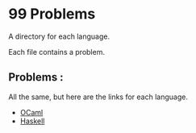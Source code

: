 # 99 Problems

A directory for each language.

Each file contains a problem.

## Problems :

All the same, but here are the links for each language.

- [OCaml](https://ocaml.org/learn/tutorials/99problems.html)
- [Haskell](https://wiki.haskell.org/H-99:_Ninety-Nine_Haskell_Problems)
